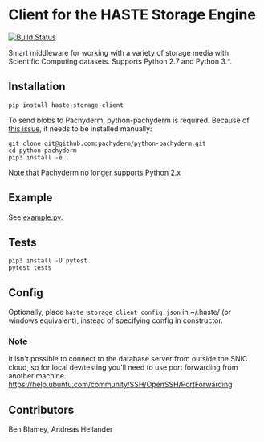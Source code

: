 # Client for the HASTE Storage Engine

[![Build Status](https://travis-ci.com/HASTE-project/HasteStorageClient.svg?branch=master)](https://travis-ci.com/HASTE-project/HasteStorageClient)

Smart middleware for working with a variety of storage media with Scientific Computing datasets. 
Supports Python 2.7 and Python 3.*.

## Installation

```
pip install haste-storage-client
```

To send blobs to Pachyderm, python-pachyderm is required.
Because of [this issue](https://github.com/pachyderm/python-pachyderm/issues/30), it needs to be installed manually:
```
git clone git@github.com:pachyderm/python-pachyderm.git
cd python-pachyderm
pip3 install -e .
```

Note that Pachyderm no longer supports Python 2.x

## Example
See [example.py](example.py).

## Tests

```
pip3 install -U pytest
pytest tests
```

## Config
Optionally, place `haste_storage_client_config.json` in ~/.haste/ (or windows equivalent),
instead of specifying config in constructor.

### Note
It isn't possible to connect to the database server from outside the SNIC cloud, so for local dev/testing you'll
need to use port forwarding from another machine. https://help.ubuntu.com/community/SSH/OpenSSH/PortForwarding


## Contributors
Ben Blamey, Andreas Hellander
